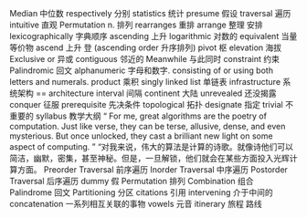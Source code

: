 Median 中位数
respectively 分别
statistics 统计
presume 假设
traversal 遍历
intuitive 直观
Permutation n. 排列
rearranges 重排
arrange 整理 安排
lexicographically 字典顺序
ascending 上升
logarithmic 对数的
equivalent 当量 等价物
ascend 上升 登 (ascending order 升序排列)
pivot 枢
elevation 海拔
Exclusive or 异或
contiguous 邻近的
Meanwhile 与此同时
constraint 约束
Palindromic 回文
alphanumeric 字母和数字.  consisting of or using both letters and numerals.
product 乘积
singly linked list 单链表
infrastructure 系统架构 == architecture
interval 间隔
continent 大陆
unrevealed 还没揭露
conquer 征服
prerequisite 先决条件
topological 拓扑
designate 指定
trivial 不重要的
syllabus 教学大纲
“ For me, great algorithms are the poetry of computation. Just like verse, they can be terse, allusive, dense, and even mysterious. But once unlocked, they cast a brilliant new light on some aspect of computing. ”
	 “对我来说，伟大的算法是计算的诗歌。就像诗他们可以简洁，幽默，密集，甚至神秘。但是，一旦解锁，他们就会在某些方面投入光辉计算方面。
Preorder Traversal 前序遍历
Inorder Traversal 中序遍历
Postorder Traversal 后序遍历
dummy 假
Permutation 排列
Combination 组合
Palindrome 回文
Partitioning 分区
citations 引用
intervening 介于中间的
concatenation 一系列相互关联的事物
vowels 元音
itinerary 旅程 路线



